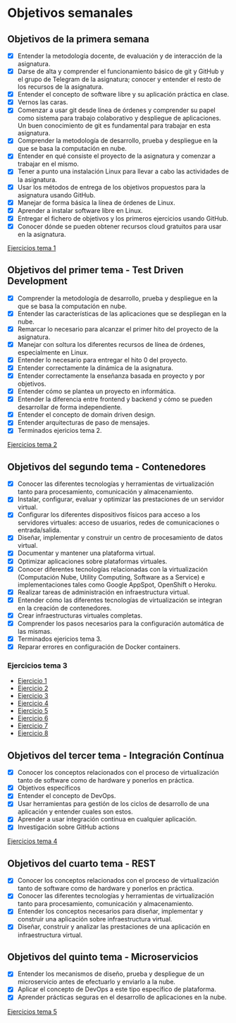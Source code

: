 # Objetivos semanales 

## Objetivos de la primera semana

- [x] Entender la metodología docente, de evaluación y de interacción de la asignatura.
- [x] Darse de alta y comprender el funcionamiento básico de git y GitHub y el grupo de Telegram de la asignatura; conocer y entender el resto de los recursos de la asignatura.
- [x] Entender el concepto de software libre y su aplicación práctica en clase.
- [x] Vernos las caras.
- [x] Comenzar a usar git desde línea de órdenes y comprender su papel como sistema para trabajo colaborativo y despliegue de aplicaciones. Un buen conocimiento de git es fundamental para trabajar en esta asignatura.
- [x] Comprender la metodología de desarrollo, prueba y despliegue en la que se basa la computación en nube.
- [x] Entender en qué consiste el proyecto de la asignatura y comenzar a trabajar en el mismo.
- [x] Tener a punto una instalación Linux para llevar a cabo las actividades de la asignatura.
- [x] Usar los métodos de entrega de los objetivos propuestos para la asignatura usando GitHub.
- [x] Manejar de forma básica la línea de órdenes de Linux.
- [x] Aprender a instalar software libre en Linux.
- [x] Entregar el fichero de objetivos y los primeros ejercicios usando GitHub.
- [x] Conocer dónde se pueden obtener recursos cloud gratuitos para usar en la asignatura.

[Ejercicios tema 1](https://github.com/gabcas28/Exercises-CC/tree/main/Chapter1)

## Objetivos del primer tema - Test Driven Development

- [x] Comprender la metodología de desarrollo, prueba y despliegue en la que se basa la computación en nube.
- [x] Entender las características de las aplicaciones que se despliegan en la nube.
- [x] Remarcar lo necesario para alcanzar el primer hito del proyecto de la asignatura.
- [x] Manejar con soltura los diferentes recursos de línea de órdenes, especialmente en Linux.
- [x] Entender lo necesario para entregar el hito 0 del proyecto.
- [x] Entender correctamente la dinámica de la asignatura.
- [x] Entender correctamente la enseñanza basada en proyecto y por objetivos. 
- [x] Entender cómo se plantea un proyecto en informática. 
- [x] Entender la diferencia entre frontend y backend y cómo se pueden desarrollar de forma independiente. 
- [x] Entender el concepto de domain driven design.
- [x] Entender arquitecturas de paso de mensajes.
- [x] Terminados ejericios tema 2.

[Ejercicios tema 2](https://github.com/gabcas28/Exercises-CC/tree/main/Chapter2)

## Objetivos del segundo tema - Contenedores

- [x] Conocer las diferentes tecnologías y herramientas de virtualización tanto para procesamiento, comunicación y almacenamiento.
- [x] Instalar, configurar, evaluar y optimizar las prestaciones de un servidor virtual.
- [x] Configurar los diferentes dispositivos físicos para acceso a los servidores virtuales: acceso de usuarios, redes de comunicaciones o entrada/salida.
- [x] Diseñar, implementar y construir un centro de procesamiento de datos virtual.
- [x] Documentar y mantener una plataforma virtual.
- [x] Optimizar aplicaciones sobre plataformas virtuales.
- [x] Conocer diferentes tecnologías relacionadas con la virtualización (Computación Nube, Utility Computing, Software as a Service) e implementaciones tales como Google AppSpot, OpenShift o Heroku.
- [x] Realizar tareas de administración en infraestructura virtual.
- [x] Entender cómo las diferentes tecnologías de virtualización se integran en la creación de contenedores.
- [x] Crear infraestructuras virtuales completas.
- [x] Comprender los pasos necesarios para la configuración automática de las mismas.
- [x] Terminados ejericios tema 3.
- [x] Reparar errores en configuración de Docker containers.

### Ejercicios tema 3
- [Ejercicio 1](https://github.com/gabcas28/Exercises-CC/tree/main/Chapter3/Exercise-3.1.md)
- [Ejercicio 2](https://github.com/gabcas28/Exercises-CC/tree/main/Chapter3/Exercise-3.2.md)
- [Ejercicio 3](https://github.com/gabcas28/Exercises-CC/tree/main/Chapter3/Exercise-3.3.md)
- [Ejercicio 4](https://github.com/gabcas28/Exercises-CC/tree/main/Chapter3/Exercise-3.4.md)
- [Ejercicio 5](https://github.com/gabcas28/Exercises-CC/tree/main/Chapter3/Exercise-3.5.md)
- [Ejercicio 6](https://github.com/gabcas28/Exercises-CC/tree/main/Chapter3/Exercise-3.6.md)
- [Ejercicio 7](https://github.com/gabcas28/Exercises-CC/tree/main/Chapter3/Exercise-3.7.md)
- [Ejercicio 8](https://github.com/gabcas28/Exercises-CC/tree/main/Chapter3/Exercise-3.8.md)

## Objetivos del tercer tema - Integración Contínua

- [x] Conocer los conceptos relacionados con el proceso de virtualización tanto de software como de hardware y ponerlos en práctica.
- [x] Objetivos específicos
- [x] Entender el concepto de DevOps.
- [x] Usar herramientas para gestión de los ciclos de desarrollo de una aplicación y entender cuales son estos.
- [x] Aprender a usar integración continua en cualquier aplicación.
- [x] Investigación sobre GitHub actions

[Ejercicios tema 4](https://github.com/GabCas28/Exercises-CC/tree/main/Chapter4)

## Objetivos del cuarto tema - REST

- [x] Conocer los conceptos relacionados con el proceso de virtualización tanto de software como de hardware y ponerlos en práctica.
- [x] Conocer las diferentes tecnologías y herramientas de virtualización tanto para procesamiento, comunicación y almacenamiento.
- [x] Entender los conceptos necesarios para diseñar, implementar y construir una aplicación sobre infraestructura virtual.
- [x] Diseñar, construir y analizar las prestaciones de una aplicación en infraestructura virtual.

## Objetivos del quinto tema - Microservicios

- [x] Entender los mecanismos de diseño, prueba y despliegue de un microservicio antes de efectuarlo y enviarlo a la nube.
- [x] Aplicar el concepto de DevOps a este tipo específico de plataforma.
- [x] Aprender prácticas seguras en el desarrollo de aplicaciones en la nube.

[Ejercicios tema 5](https://github.com/GabCas28/Exercises-CC/tree/main/Chapter5)
